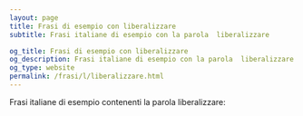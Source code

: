 ```yaml
---
layout: page
title: Frasi di esempio con liberalizzare 
subtitle: Frasi italiane di esempio con la parola  liberalizzare

og_title: Frasi di esempio con liberalizzare 
og_description: Frasi italiane di esempio con la parola  liberalizzare
og_type: website
permalink: /frasi/l/liberalizzare.html
---
```


Frasi italiane di esempio contenenti la parola liberalizzare:


